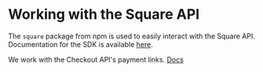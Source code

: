 # Working with the Square API

The `square` package from npm is used to easily interact with the Square API. Documentation for the SDK is available [here](https://developer.squareup.com/docs/sdks/nodejs).

We work with the Checkout API's payment links. [Docs](https://developer.squareup.com/reference/square/checkout-api/create-payment-link)

